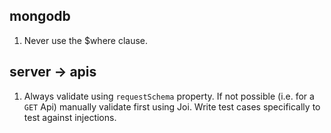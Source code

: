 
## mongodb

1. Never use the $where clause.

## server -> apis

1. Always validate using `requestSchema` property. If not possible (i.e. for a `GET` Api) manually validate first using Joi. Write test cases specifically to test against injections.



